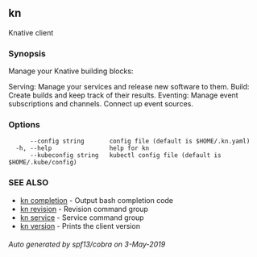 ## kn

Knative client

### Synopsis

Manage your Knative building blocks:

Serving: Manage your services and release new software to them.
Build: Create builds and keep track of their results.
Eventing: Manage event subscriptions and channels. Connect up event sources.

### Options

```
      --config string       config file (default is $HOME/.kn.yaml)
  -h, --help                help for kn
      --kubeconfig string   kubectl config file (default is $HOME/.kube/config)
```

### SEE ALSO

* [kn completion](kn_completion.md)	 - Output bash completion code
* [kn revision](kn_revision.md)	 - Revision command group
* [kn service](kn_service.md)	 - Service command group
* [kn version](kn_version.md)	 - Prints the client version

###### Auto generated by spf13/cobra on 3-May-2019
